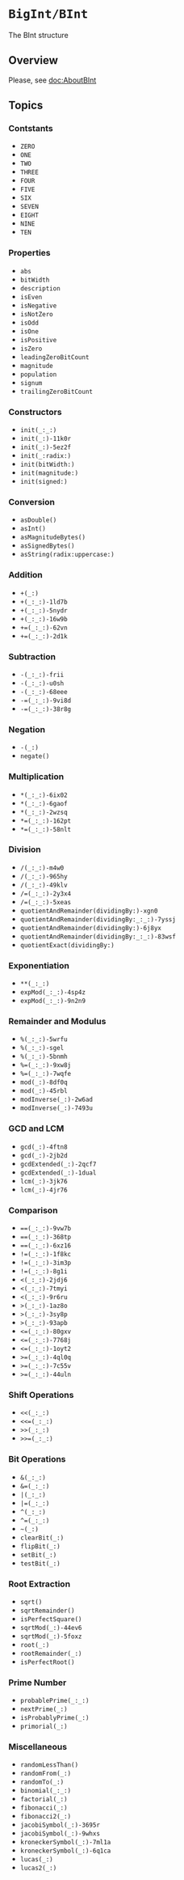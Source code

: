 # ``BigInt/BInt``

The BInt structure

## Overview

Please, see <doc:AboutBInt>

## Topics

### Contstants

- ``ZERO``
- ``ONE``
- ``TWO``
- ``THREE``
- ``FOUR``
- ``FIVE``
- ``SIX``
- ``SEVEN``
- ``EIGHT``
- ``NINE``
- ``TEN``

### Properties

- ``abs``
- ``bitWidth``
- ``description``
- ``isEven``
- ``isNegative``
- ``isNotZero``
- ``isOdd``
- ``isOne``
- ``isPositive``
- ``isZero``
- ``leadingZeroBitCount``
- ``magnitude``
- ``population``
- ``signum``
- ``trailingZeroBitCount``

### Constructors

- ``init(_:_:)``
- ``init(_:)-11k0r``
- ``init(_:)-5ez2f``
- ``init(_:radix:)``
- ``init(bitWidth:)``
- ``init(magnitude:)``
- ``init(signed:)``

### Conversion

- ``asDouble()``
- ``asInt()``
- ``asMagnitudeBytes()``
- ``asSignedBytes()``
- ``asString(radix:uppercase:)``

### Addition

- ``+(_:)``
- ``+(_:_:)-1ld7b``
- ``+(_:_:)-5nydr``
- ``+(_:_:)-16w9b``
- ``+=(_:_:)-62vn``
- ``+=(_:_:)-2d1k``

### Subtraction

- ``-(_:_:)-frii``
- ``-(_:_:)-u0sh``
- ``-(_:_:)-68eee``
- ``-=(_:_:)-9vi8d``
- ``-=(_:_:)-38r8g``

### Negation

- ``-(_:)``
- ``negate()``

### Multiplication

- ``*(_:_:)-6ix02``
- ``*(_:_:)-6gaof``
- ``*(_:_:)-2wzsq``
- ``*=(_:_:)-162pt``
- ``*=(_:_:)-58nlt``

### Division

- ``/(_:_:)-m4w0``
- ``/(_:_:)-965hy``
- ``/(_:_:)-49klv``
- ``/=(_:_:)-2y3x4``
- ``/=(_:_:)-5xeas``
- ``quotientAndRemainder(dividingBy:)-xgn0``
- ``quotientAndRemainder(dividingBy:_:_:)-7yssj``
- ``quotientAndRemainder(dividingBy:)-6j8yx``
- ``quotientAndRemainder(dividingBy:_:_:)-83wsf``
- ``quotientExact(dividingBy:)``

### Exponentiation

- ``**(_:_:)``
- ``expMod(_:_:)-4sp4z``
- ``expMod(_:_:)-9n2n9``

### Remainder and Modulus

- ``%(_:_:)-5wrfu``
- ``%(_:_:)-sgel``
- ``%(_:_:)-5bnmh``
- ``%=(_:_:)-9xw8j``
- ``%=(_:_:)-7wqfe``
- ``mod(_:)-8df0q``
- ``mod(_:)-45rbl``
- ``modInverse(_:)-2w6ad``
- ``modInverse(_:)-7493u``

### GCD and LCM

- ``gcd(_:)-4ftn8``
- ``gcd(_:)-2jb2d``
- ``gcdExtended(_:)-2qcf7``
- ``gcdExtended(_:)-1dual``
- ``lcm(_:)-3jk76``
- ``lcm(_:)-4jr76``

### Comparison

- ``==(_:_:)-9vw7b``
- ``==(_:_:)-368tp``
- ``==(_:_:)-6xz16``
- ``!=(_:_:)-1f8kc``
- ``!=(_:_:)-3im3p``
- ``!=(_:_:)-8g1i``
- ``<(_:_:)-2jdj6``
- ``<(_:_:)-7tmyi``
- ``<(_:_:)-9r6ru``
- ``>(_:_:)-1az8o``
- ``>(_:_:)-3sy8p``
- ``>(_:_:)-93apb``
- ``<=(_:_:)-80gxv``
- ``<=(_:_:)-7768j``
- ``<=(_:_:)-1oyt2``
- ``>=(_:_:)-4ql0q``
- ``>=(_:_:)-7c55v``
- ``>=(_:_:)-44uln``

### Shift Operations

- ``<<(_:_:)``
- ``<<=(_:_:)``
- ``>>(_:_:)``
- ``>>=(_:_:)``

### Bit Operations

- ``&(_:_:)``
- ``&=(_:_:)``
- ``|(_:_:)``
- ``|=(_:_:)``
- ``^(_:_:)``
- ``^=(_:_:)``
- ``~(_:)``
- ``clearBit(_:)``
- ``flipBit(_:)``
- ``setBit(_:)``
- ``testBit(_:)``

### Root Extraction

- ``sqrt()``
- ``sqrtRemainder()``
- ``isPerfectSquare()``
- ``sqrtMod(_:)-44ev6``
- ``sqrtMod(_:)-5foxz``
- ``root(_:)``
- ``rootRemainder(_:)``
- ``isPerfectRoot()``

### Prime Number

- ``probablePrime(_:_:)``
- ``nextPrime(_:)``
- ``isProbablyPrime(_:)``
- ``primorial(_:)``

### Miscellaneous

- ``randomLessThan()``
- ``randomFrom(_:)``
- ``randomTo(_:)``
- ``binomial(_:_:)``
- ``factorial(_:)``
- ``fibonacci(_:)``
- ``fibonacci2(_:)``
- ``jacobiSymbol(_:)-3695r``
- ``jacobiSymbol(_:)-9whxs``
- ``kroneckerSymbol(_:)-7ml1a``
- ``kroneckerSymbol(_:)-6q1ca``
- ``lucas(_:)``
- ``lucas2(_:)``
